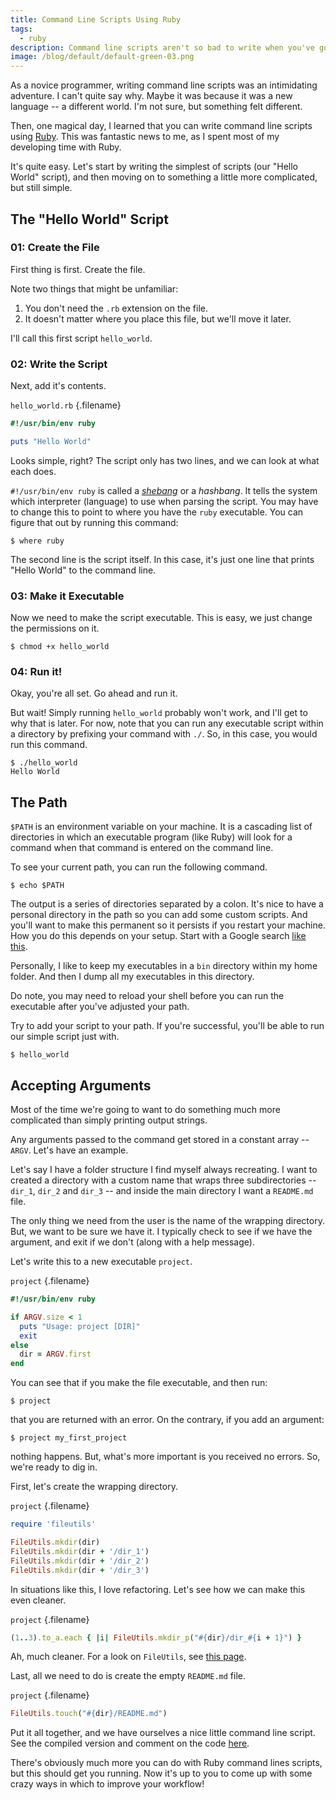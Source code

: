 ```yaml
---
title: Command Line Scripts Using Ruby
tags:
  - ruby
description: Command line scripts aren't so bad to write when you've got Ruby on your side.
image: /blog/default/default-green-03.png
---
```


As a novice programmer, writing command line scripts was an intimidating
adventure. I can't quite say why. Maybe it was because it was a new language --
a different world. I'm not sure, but something felt different.

Then, one magical day, I learned that you can write command line scripts using
[Ruby](https://www.ruby-lang.org). This was fantastic news to me, as I
spent most of my developing time with Ruby.

It's quite easy. Let's start by writing the simplest of scripts (our "Hello
World" script), and then moving on to something a little more complicated, but
still simple.

## The "Hello World" Script

### 01: Create the File

First thing is first. Create the file.

Note two things that might be unfamiliar:

1. You don't need the `.rb` extension on the file.
2. It doesn't matter where you place this file, but we'll move it later.

I'll call this first script `hello_world`.

### 02: Write the Script

Next, add it's contents.

`hello_world.rb` {.filename}

```ruby
#!/usr/bin/env ruby

puts "Hello World"
```

Looks simple, right? The script only has two lines, and we can look at what
each does.

`#!/usr/bin/env ruby` is called a
[_shebang_](<http://en.wikipedia.org/wiki/Shebang_(Unix)>) or a _hashbang_. It
tells the system which interpreter (language) to use when parsing the script.
You may have to change this to point to where you have the `ruby` executable. You can figure that out by running this command:

    $ where ruby

The second line is the script itself. In this case, it's just one line that
prints "Hello World" to the command line.

### 03: Make it Executable

Now we need to make the script executable. This is easy, we just change the
permissions on it.

    $ chmod +x hello_world

### 04: Run it!

Okay, you're all set. Go ahead and run it.

But wait! Simply running `hello_world` probably won't work, and I'll get to why
that is later. For now, note that you can run any executable script within a
directory by prefixing your command with `./`. So, in this case, you would run
this command.

    $ ./hello_world
    Hello World

## The Path

`$PATH` is an environment variable on your machine. It is a cascading list of directories in which an executable program (like Ruby) will look for a command when that command is entered on the command line.

To see your current path, you can run the following command.

    $ echo $PATH

The output is a series of directories separated by a colon. It's nice to have a personal directory in the path so you can add some custom scripts. And you'll want to make this permanent so it persists if you restart your machine. How you do this depends on your setup. Start with a Google search [like this](https://www.google.com/webhp?sourceid=chrome-instant&ion=1&espv=2&ie=UTF-8#q=add+a+directory+to+path).

Personally, I like to keep my executables in a `bin` directory within my home folder. And then I dump all my executables in this directory.

Do note, you may need to reload your shell before you can run the executable after you've adjusted your path.

Try to add your script to your path. If you're successful, you'll be able to run our simple script just with.

    $ hello_world

## Accepting Arguments

Most of the time we're going to want to do something much more complicated than simply printing output strings.

Any arguments passed to the command get stored in a constant array -- `ARGV`. Let's have an example.

Let's say I have a folder structure I find myself always recreating. I want to created a directory with a custom name that wraps three subdirectories -- `dir_1`, `dir_2` and `dir_3` -- and inside the main directory I want a `README.md` file.

The only thing we need from the user is the name of the wrapping directory. But, we want to be sure we have it. I typically check to see if we have the argument, and exit if we don't (along with a help message).

Let's write this to a new executable `project`.

`project` {.filename}

```ruby
#!/usr/bin/env ruby

if ARGV.size < 1
  puts "Usage: project [DIR]"
  exit
else
  dir = ARGV.first
end
```

You can see that if you make the file executable, and then run:

    $ project

that you are returned with an error. On the contrary, if you add an argument:

    $ project my_first_project

nothing happens. But, what's more important is you received no errors. So, we're ready to dig in.

First, let's create the wrapping directory.

`project` {.filename}

```ruby
require 'fileutils'

FileUtils.mkdir(dir)
FileUtils.mkdir(dir + '/dir_1')
FileUtils.mkdir(dir + '/dir_2')
FileUtils.mkdir(dir + '/dir_3')
```

In situations like this, I love refactoring. Let's see how we can make this even cleaner.

`project` {.filename}

```ruby
(1..3).to_a.each { |i| FileUtils.mkdir_p("#{dir}/dir_#{i + 1}") }
```

Ah, much cleaner. For a look on `FileUtils`, see [this page](http://www.ruby-doc.org/stdlib-2.1.4/libdoc/fileutils/rdoc/FileUtils).

Last, all we need to do is create the empty `README.md` file.

`project` {.filename}

```ruby
FileUtils.touch("#{dir}/README.md")
```

Put it all together, and we have ourselves a nice little command line script.
See the compiled version and comment on the code
[here](https://gist.github.com/seancdavis/df875dd15ff8fbd755d9).

There's obviously much more you can do with Ruby command lines scripts, but
this should get you running. Now it's up to you to come up with some crazy
ways in which to improve your workflow!
